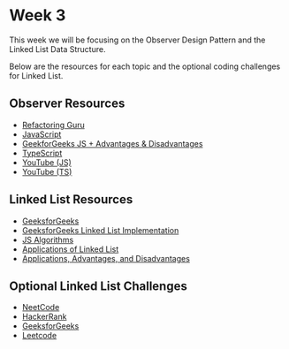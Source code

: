 # Week 3

This week we will be focusing on the Observer Design Pattern and the Linked List Data Structure.

Below are the resources for each topic and the optional coding challenges for Linked List.

## Observer Resources

- [Refactoring Guru](https://refactoring.guru/design-patterns/observer)
- [JavaScript](https://www.dofactory.com/javascript/design-patterns/observer)
- [GeekforGeeks JS + Advantages & Disadvantages](https://www.geeksforgeeks.org/observer-method-javascript-design-pattern/)
- [TypeScript](https://refactoring.guru/design-patterns/observer/typescript/example#example-0)
- [YouTube (JS)](https://www.youtube.com/watch?v=45TeJEmcqk8&list=PLFKDYTlP3abzwWleHq1WHcKyi8nCPY74s&index=5)
- [YouTube (TS)](https://www.youtube.com/live/JBu2ZTPgiKI?si=oU55Hr0_zdVwfvFQ&t=1167)

## Linked List Resources

- [GeeksforGeeks](https://www.geeksforgeeks.org/data-structures/linked-list/)
- [GeeksforGeeks Linked List Implementation](https://www.geeksforgeeks.org/implementation-linkedlist-javascript/)
- [JS Algorithms](https://github.com/trekhleb/javascript-algorithms/tree/master/src/data-structures/linked-list)
- [Applications of Linked List](https://www.geeksforgeeks.org/applications-of-linked-list-data-structure/)
- [Applications, Advantages, and Disadvantages](https://www.geeksforgeeks.org/applications-advantages-and-disadvantages-of-linked-list/)

## Optional Linked List Challenges

- [NeetCode](https://neetcode.io/practice)
- [HackerRank](https://www.hackerrank.com/domains/data-structures?filters%5Bsubdomains%5D%5B%5D=linked-lists)
- [GeeksforGeeks](https://www.geeksforgeeks.org/explore?page=1&category=Linked%20List&sortBy=submissions&category%5b%5d=Linked%20List)
- [Leetcode](https://leetcode.com/tag/linked-list/)
